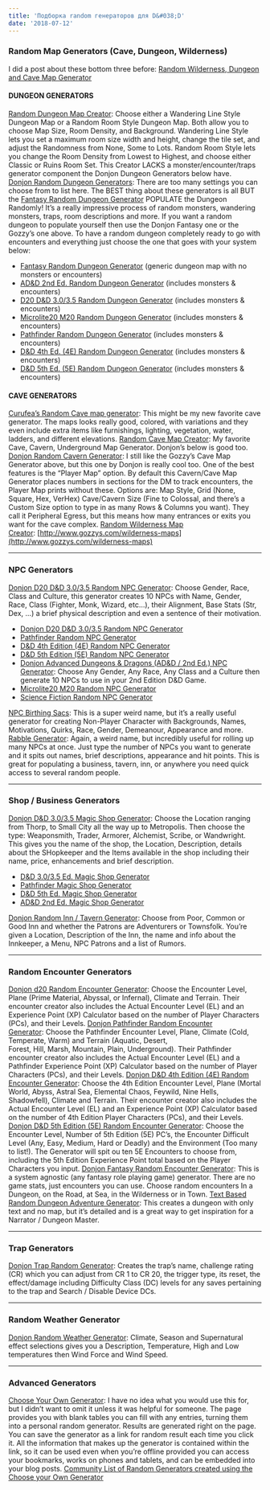 ```yaml
---
title: 'Подборка random генераторов для D&#038;D'
date: '2018-07-12'
---
```


### Random Map Generators (Cave, Dungeon, Wilderness)

I did a post about these bottom three before: [Random Wilderness, Dungeon and Cave Map Generator](https://d20.pub/resources/random-wilderness-dungeon-and-cave-map-generator/)

#### DUNGEON GENERATORS

[Random Dungeon Map Creator](http://www.gozzys.com/dungeon-maps): Choose either a Wandering Line Style Dungeon Map or a Random Room Style Dungeon Map. Both allow you to choose Map Size, Room Density, and Background. Wandering Line Style lets you set a maximum room size width and height, change the tile set, and adjust the Randomness from None, Some to Lots. Random Room Style lets you change the Room Density from Lowest to Highest, and choose either Classic or Ruins Room Set. This Creator LACKS a monster/encounter/traps generator component the Donjon Dungeon Generators below have. [Donjon Random Dungeon Generators](http://donjon.bin.sh/d20/dungeon/index.cgi): There are too many settings you can choose from to list here. The BEST thing about these generators is all BUT the [Fantasy Random Dungeon Generator](http://donjon.bin.sh/fantasy/dungeon/) POPULATE the Dungeon Randomly! It’s a really impressive process of random monsters, wandering monsters, traps, room descriptions and more. If you want a random dungeon to populate yourself then use the Donjon Fantasy one or the Gozzy’s one above. To have a random dungeon completely ready to go with encounters and everything just choose the one that goes with your system below:

- [Fantasy Random Dungeon Generator](http://donjon.bin.sh/fantasy/dungeon/) (generic dungeon map with no monsters or encounters)
- [AD&D 2nd Ed. Random Dungeon Generator](http://donjon.bin.sh/adnd/dungeon/) (includes monsters & encounters)
- [D20 D&D 3.0/3.5 Random Dungeon Generator](http://donjon.bin.sh/d20/dungeon/) (includes monsters & encounters)
- [Microlite20 M20 Random Dungeon Generator](http://donjon.bin.sh/m20/dungeon/) (includes monsters & encounters)
- [Pathfinder Random Dungeon Generator](http://donjon.bin.sh/pathfinder/dungeon/) (includes monsters & encounters)
- [D&D 4th Ed. (4E) Random Dungeon Generator](http://donjon.bin.sh/4e/dungeon/) (includes monsters & encounters)
- [D&D 5th Ed. (5E) Random Dungeon Generator](http://donjon.bin.sh/5e/dungeon/) (includes monsters & encounters)

#### CAVE GENERATORS

[Curufea’s Random Cave map generator](http://www.curufea.com/games/roguelike/map.php): This might be my new favorite cave generator. The maps looks really good, colored, with variations and they even include extra items like furnishings, lighting, vegetation, water, ladders, and different elevations. [Random Cave Map Creator](http://www.gozzys.com/cave-maps): My favorite Cave, Cavern, Underground Map Generator. Donjon’s below is good too. [Donjon Random Cavern Generator](http://donjon.bin.sh/fantasy/dungeon/cavern.cgi): I still like the Gozzy’s Cave Map Generator above, but this one by Donjon is really cool too. One of the best features is the “Player Map” option. By default this Cavern/Cave Map Generator places numbers in sections for the DM to track encounters, the Player Map prints without these. Options are: Map Style, Grid (None, Square, Hex, VerHex) Cave/Cavern Size (Fine to Colossal, and there’s a Custom Size option to type in as many Rows & Columns you want). They call it Peripheral Egress, but this means how many entrances or exits you want for the cave complex. [Random Wilderness Map Creator](http://www.gozzys.com/wilderness-maps): [http://www.gozzys.com/wilderness-maps](http://www.gozzys.com/wilderness-maps)

---

### NPC Generators

[Donjon D20 D&D 3.0/3.5 Random NPC Generator](http://donjon.bin.sh/d20/random/#type=npc): Choose Gender, Race, Class and Culture, this generator creates 10 NPCs with Name, Gender, Race, Class (Fighter, Monk, Wizard, etc…), their Alignment, Base Stats (Str, Dex, …) a brief physical description and even a sentence of their motivation.

- [Donjon D20 D&D 3.0/3.5 Random NPC Generator](http://donjon.bin.sh/d20/random/#type=npc)
- [Pathfinder Random NPC Generator](http://donjon.bin.sh/pathfinder/random/)
- [D&D 4th Edition (4E) Random NPC Generator](http://donjon.bin.sh/4e/random/#type=npc)
- [D&D 5th Edition (5E) Random NPC Generator](http://donjon.bin.sh/5e/random/#type=npc)
- [Donjon Advanced Dungeons & Dragons (AD&D / 2nd Ed.) NPC Generator](http://donjon.bin.sh/adnd/random/#type=npc): Choose Any Gender, Any Race, Any Class and a Culture then generate 10 NPCs to use in your 2nd Edition D&D Game.
- [Microlite20 M20 Random NPC Generator](http://donjon.bin.sh/m20/random/#type=npc)
- [Science Fiction Random NPC Generator](http://donjon.bin.sh/scifi/random/#type=space_npc)

[NPC Birthing Sacs](https://www.lastgaspgrimoire.com/generators/npc-birthing-sacs/): This is a super weird name, but it’s a really useful generator for creating Non-Player Character with Backgrounds, Names, Motivations, Quirks, Race, Gender, Demeanour, Appearance and more. [Rabble Generator](https://www.lastgaspgrimoire.com/generators/rabble-rouser/): Again, a weird name, but incredibly useful for rolling up many NPCs at once. Just type the number of NPCs you want to generate and it spits out names, brief descriptions, appearance and hit points. This is great for populating a business, tavern, inn, or anywhere you need quick access to several random people.

---

### Shop / Business Generators

[Donjon D&D 3.0/3.5 Magic Shop Generator](http://donjon.bin.sh/d20/magic/shop.html): Choose the Location ranging from Thorp, to Small City all the way up to Metropolis. Then choose the type: Weaponsmith, Trader, Armorer, Alchemist, Scribe, or Wandwright. This gives you the name of the shop, the Location, Description, details about the SHopkeeper and the Items available in the shop including their name, price, enhancements and brief description.

- [D&D 3.0/3.5 Ed. Magic Shop Generator](http://donjon.bin.sh/d20/magic/shop.html)
- [Pathfinder Magic Shop Generator](http://donjon.bin.sh/pathfinder/magic/shop.html)
- [D&D 5th Ed. Magic Shop Generator](http://donjon.bin.sh/5e/magic/shop.html)
- [AD&D 2nd Ed. Magic Shop Generator](http://donjon.bin.sh/adnd/magic/shop.html)

[Donjon Random Inn / Tavern Generator](http://donjon.bin.sh/fantasy/inn/): Choose from Poor, Common or Good Inn and whether the Patrons are Adventurers or Townsfolk. You’re given a Location, Description of the Inn, the name and info about the Innkeeper, a Menu, NPC Patrons and a list of Rumors.

---

### Random Encounter Generators

[Donjon d20 Random Encounter Generator](http://donjon.bin.sh/d20/encounter/): Choose the Encounter Level, Plane (Prime Material, Abyssal, or Infernal), Climate and Terrain. Their encounter creator also includes the Actual Encounter Level (EL) and an Experience Point (XP) Calculator based on the number of Player Characters (PCs), and their Levels. [Donjon Pathfinder Random Encounter Generator](http://donjon.bin.sh/pathfinder/encounter/): Choose the Pathfinder Encounter Level, Plane, Climate (Cold, Temperate, Warm) and Terrain (Aquatic, Desert, Forest, Hill, Marsh, Mountain, Plain, Underground). Their Pathfinder encounter creator also includes the Actual Encounter Level (EL) and a Pathfinder Experience Point (XP) Calculator based on the number of Player Characters (PCs), and their Levels. [Donjon D&D 4th Edition (4E) Random Encounter Generator](http://donjon.bin.sh/4e/encounter/): Choose the 4th Edition Encounter Level, Plane (Mortal World, Abyss, Astral Sea, Elemental Chaos, Feywild, Nine Hells, Shadowfell), Climate and Terrain. Their encounter creator also includes the Actual Encounter Level (EL) and an Experience Point (XP) Calculator based on the number of 4th Edition Player Characters (PCs), and their Levels. [Donjon D&D 5th Edition (5E) Random Encounter Generator](http://donjon.bin.sh/5e/random/#type=encounter;n_pc=4;level=1;difficulty=any;environment=Underdark): Choose the Encounter Level, Number of 5th Edition (5E) PC’s, the Encounter Difficult Level (Any, Easy, Medium, Hard or Deadly) and the Environment (Too many to list!). The Generator will spit ou ten 5E Encounters to choose from, including the 5th Edition Experience Point total based on the Player Characters you input. [Donjon Fantasy Random Encounter Generator](http://donjon.bin.sh/fantasy/random/#type=encounter;enc-type=Dungeon): This is a system agnostic (any fantasy role playing game) generator. There are no game stats, just encounters you can use. Choose random encounters In a Dungeon, on the Road, at Sea, in the Wilderness or in Town. [Text Based Random Dungeon Adventure Generator](https://d20.pub/resources/dungeon-or-adventure-generator/): This creates a dungeon with only text and no map, but it’s detailed and is a great way to get inspiration for a Narrator / Dungeon Master.

---

### Trap Generators

[Donjon Trap Random Generator](http://donjon.bin.sh/d20/random/#type=trap;cr=CR%201): Creates the trap’s name, challenge rating (CR) which you can adjust from CR 1 to CR 20, the trigger type, its reset, the effect/damage including Difficulty Class (DC) levels for any saves pertaining to the trap and Search / Disable Device DCs.

---

### Random Weather Generator

[Donjon Random Weather Generator](http://donjon.bin.sh/d20/weather/): Climate, Season and Supernatural effect selections gives you a Description, Temperature, High and Low temperatures then Wind Force and Wind Speed.

---

### Advanced Generators

[Choose Your Own Generator](https://www.lastgaspgrimoire.com/generators/choose-your-own-generator/): I have no idea what you would use this for, but I didn’t want to omit it unless it was helpful for someone. The page provides you with blank tables you can fill with any entries, turning them into a personal random generator. Results are generated right on the page. You can save the generator as a link for random result each time you click it. All the information that makes up the generator is contained within the link, so it can be used even when you’re offline provided you can access your bookmarks, works on phones and tablets, and can be embedded into your blog posts. [Community List of Random Generators created using the Choose your Own Generator](https://www.lastgaspgrimoire.com/generators/the-seventh-order-of-the-random-generator/)
